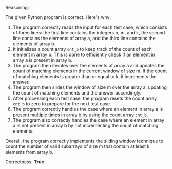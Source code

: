 Reasoning:

The given Python program is correct. Here's why:

1.  The program correctly reads the input for each test case, which consists of three lines: the first line contains the integers n, m, and k, the second line contains the elements of array a, and the third line contains the elements of array b.
2.  It initializes a count array `cnt_b` to keep track of the count of each element in array b. This is done to efficiently check if an element in array a is present in array b.
3.  The program then iterates over the elements of array a and updates the count of matching elements in the current window of size m. If the count of matching elements is greater than or equal to k, it increments the answer.
4.  The program then slides the window of size m over the array a, updating the count of matching elements and the answer accordingly.
5.  After processing each test case, the program resets the count array `cnt_b` to zero to prepare for the next test case.
6.  The program correctly handles the case where an element in array a is present multiple times in array b by using the count array `cnt_b`.
7.  The program also correctly handles the case where an element in array a is not present in array b by not incrementing the count of matching elements.

Overall, the program correctly implements the sliding window technique to count the number of valid subarrays of size m that contain at least k elements from array b.

Correctness: **True**